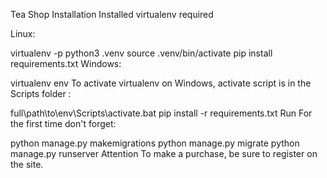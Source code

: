 Tea Shop
Installation
Installed virtualenv required

Linux:

virtualenv -p python3 .venv
source .venv/bin/activate
pip install requirements.txt
Windows:

virtualenv env
To activate virtualenv on Windows, activate script is in the Scripts folder :

full\path\to\env\Scripts\activate.bat
pip install -r requirements.txt
Run
For the first time don't forget:

python manage.py makemigrations
python manage.py migrate
python manage.py runserver
Attention
To make a purchase, be sure to register on the site.